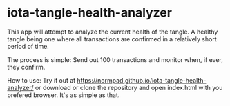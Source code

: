 # iota-tangle-health-analyzer

This app will attempt to analyze the current health of the tangle. A healthy tangle being one where all transactions are confirmed in a relatively short period of time.

The process is simple: Send out 100 transactions and monitor when, if ever, they confirm. 

How to use: 
  Try it out at https://normpad.github.io/iota-tangle-health-analyzer/ or download or clone the repository and open index.html with you prefered browser. It's as simple as that.
